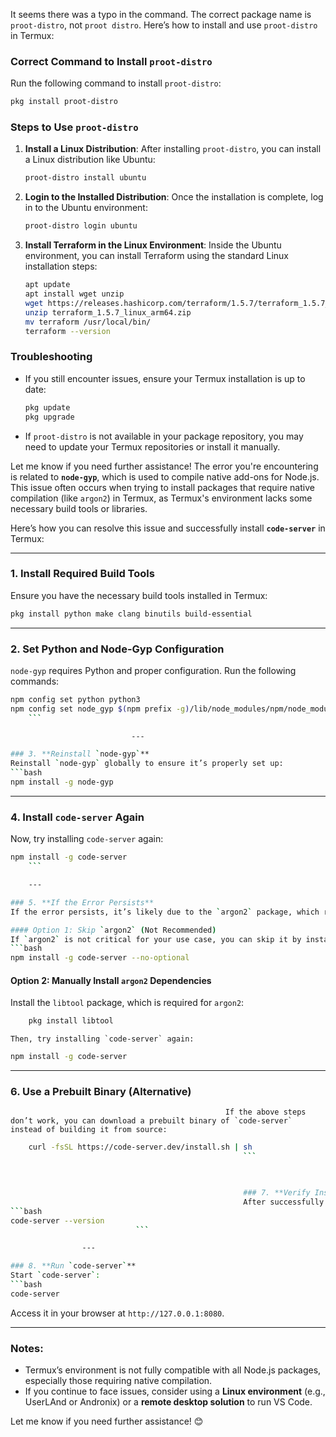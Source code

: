 It seems there was a typo in the command. The correct package name is `proot-distro`, not `proot distro`. Here’s how to install and use `proot-distro` in Termux:

### Correct Command to Install `proot-distro`
Run the following command to install `proot-distro`:
```bash
pkg install proot-distro
```

### Steps to Use `proot-distro`
1. **Install a Linux Distribution**:
   After installing `proot-distro`, you can install a Linux distribution like Ubuntu:
   ```bash
   proot-distro install ubuntu
   ```

2. **Login to the Installed Distribution**:
   Once the installation is complete, log in to the Ubuntu environment:
   ```bash
   proot-distro login ubuntu
   ```

3. **Install Terraform in the Linux Environment**:
   Inside the Ubuntu environment, you can install Terraform using the standard Linux installation steps:
   ```bash
   apt update
   apt install wget unzip
   wget https://releases.hashicorp.com/terraform/1.5.7/terraform_1.5.7_linux_arm64.zip
   unzip terraform_1.5.7_linux_arm64.zip
   mv terraform /usr/local/bin/
   terraform --version
   ```

### Troubleshooting
- If you still encounter issues, ensure your Termux installation is up to date:
  ```bash
  pkg update
  pkg upgrade
  ```
- If `proot-distro` is not available in your package repository, you may need to update your Termux repositories or install it manually.

Let me know if you need further assistance!
The error you're encountering is related to **`node-gyp`**, which is used to compile native add-ons for Node.js. This issue often occurs when trying to install packages that require native compilation (like `argon2`) in Termux, as Termux's environment lacks some necessary build tools or libraries.

Here’s how you can resolve this issue and successfully install **`code-server`** in Termux:

---

### 1. **Install Required Build Tools**
Ensure you have the necessary build tools installed in Termux:
```bash
pkg install python make clang binutils build-essential
```

---

### 2. **Set Python and Node-Gyp Configuration**
`node-gyp` requires Python and proper configuration. Run the following commands:
```bash
npm config set python python3
npm config set node_gyp $(npm prefix -g)/lib/node_modules/npm/node_modules/node-gyp/bin/node-gyp.js
    ```

                           ---

### 3. **Reinstall `node-gyp`**
Reinstall `node-gyp` globally to ensure it’s properly set up:
```bash
npm install -g node-gyp
```

---

### 4. **Install `code-server` Again**
Now, try installing `code-server` again:
```bash
npm install -g code-server
    ```

    ---

### 5. **If the Error Persists**
If the error persists, it’s likely due to the `argon2` package, which requires additional dependencies. You can try the following workarounds:

#### Option 1: Skip `argon2` (Not Recommended)
If `argon2` is not critical for your use case, you can skip it by installing `code-server` without optional dependencies:
```bash
npm install -g code-server --no-optional
```

#### Option 2: Manually Install `argon2` Dependencies
Install the `libtool` package, which is required for `argon2`:
```bash
    pkg install libtool
```
    Then, try installing `code-server` again:
```bash
npm install -g code-server
```

---

### 6. **Use a Prebuilt Binary (Alternative)**
                                                    If the above steps don’t work, you can download a prebuilt binary of `code-server` instead of building it from source:
```bash
    curl -fsSL https://code-server.dev/install.sh | sh
                                                    ```

                                                                                    ---

                                                    ### 7. **Verify Installation**
                                                    After successfully installing `code-server`, verify it by running:
```bash
code-server --version
                            ```

                ---

### 8. **Run `code-server`**
Start `code-server`:
```bash
code-server
```
Access it in your browser at `http://127.0.0.1:8080`.

---

### Notes:
- Termux’s environment is not fully compatible with all Node.js packages, especially those requiring native compilation.
- If you continue to face issues, consider using a **Linux environment** (e.g., UserLAnd or Andronix) or a **remote desktop solution** to run VS Code.

Let me know if you need further assistance! 😊